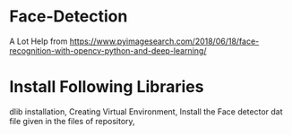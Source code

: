 # Face-Detection
A Lot Help from https://www.pyimagesearch.com/2018/06/18/face-recognition-with-opencv-python-and-deep-learning/

# Install Following Libraries
dlib installation,
Creating Virtual Environment,
Install the Face detector dat file given in the files of repository,

